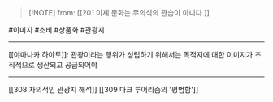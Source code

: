  > [!NOTE] from: [[201 이제 문화는 무의식의 관습이 아니다.]]

#이미지 #소비 #상품화 #관광지 

--- 
[[야마나카 하야토]]: 관광이라는 행위가 성립하기 위해서는 목적지에 대한 이미지가 조직적으로 생산되고 공급되어야


--- 
[[308 자의적인 관광지 해석]]
[[309 다크 투어리즘의 '평범함']]